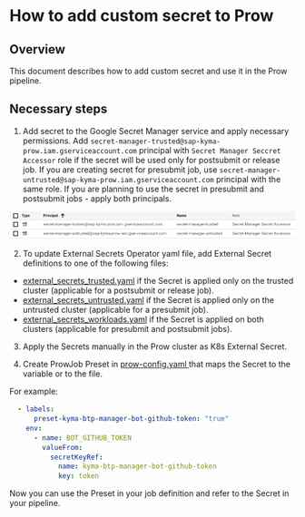 # How to add custom secret to Prow

## Overview

This document describes how to add custom secret and use it in the Prow pipeline.

## Necessary steps

1. Add secret to the Google Secret Manager service and apply necessary permissions. Add `secret-manager-trusted@sap-kyma-prow.iam.gserviceaccount.com` principal with `Secret Manager Seccret Accessor` role if the secret will be used only for postsubmit or release job. If you are creating secret for presubmit job, use `secret-manager-untrusted@sap-kyma-prow.iam.gserviceaccount.com` principal with the same role. If you are planning to use the secret in presubmit and postsubmit jobs - apply both principals.

![permissions](./secret-manager-permissions.png)

2. To update External Secrets Operator yaml file, add External Secret definitions to one of the following files:
- [external_secrets_trusted.yaml](https://github.com/kyma-project/test-infra/blob/main/prow/cluster/resources/external-secrets/external_secrets_trusted.yaml) if the Secret is applied only on the trusted cluster (applicable for a postsubmit or release job).
- [external_secrets_untrusted.yaml](https://github.com/kyma-project/test-infra/blob/main/prow/cluster/resources/external-secrets/external_secrets_untrusted.yaml) if the Secret is applied only on the untrusted cluster (applicable for a presubmit job).
- [external_secrets_workloads.yaml](https://github.com/kyma-project/test-infra/blob/main/prow/cluster/resources/external-secrets/external_secrets_workloads.yaml) if the Secret is applied on both clusters (applicable for presubmit and postsubmit jobs).

3. Apply the Secrets manually in the Prow cluster as K8s External Secret.

4. Create ProwJob Preset in [prow-config.yaml ](https://github.com/kyma-project/test-infra/blob/main/templates/templates/prow-config.yaml) that maps the Secret to the variable or to the file.

For example:

```yaml
  - labels:
      preset-kyma-btp-manager-bot-github-token: "true"
    env:
      - name: BOT_GITHUB_TOKEN
        valueFrom:
          secretKeyRef:
            name: kyma-btp-manager-bot-github-token
            key: token
```

Now you can use the Preset in your job definition and refer to the Secret in your pipeline.
